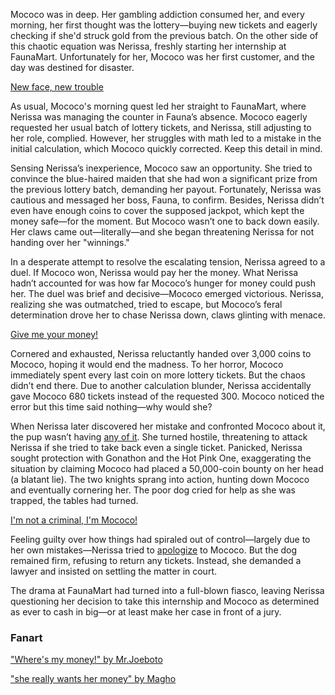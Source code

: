 <!-- title: Lottery Fiasco -->

Mococo was in deep. Her gambling addiction consumed her, and every morning, her first thought was the lottery—buying new tickets and eagerly checking if she'd struck gold from the previous batch. On the other side of this chaotic equation was Nerissa, freshly starting her internship at FaunaMart. Unfortunately for her, Mococo was her first customer, and the day was destined for disaster.

[New face, new trouble](#embed:https://www.youtube.com/live/5swK4fB2smo?t=902)

As usual, Mococo's morning quest led her straight to FaunaMart, where Nerissa was managing the counter in Fauna’s absence. Mococo eagerly requested her usual batch of lottery tickets, and Nerissa, still adjusting to her role, complied. However, her struggles with math led to a mistake in the initial calculation, which Mococo quickly corrected. Keep this detail in mind.

Sensing Nerissa’s inexperience, Mococo saw an opportunity. She tried to convince the blue-haired maiden that she had won a significant prize from the previous lottery batch, demanding her payout. Fortunately, Nerissa was cautious and messaged her boss, Fauna, to confirm. Besides, Nerissa didn’t even have enough coins to cover the supposed jackpot, which kept the money safe—for the moment. But Mococo wasn’t one to back down easily. Her claws came out—literally—and she began threatening Nerissa for not handing over her "winnings."

In a desperate attempt to resolve the escalating tension, Nerissa agreed to a duel. If Mococo won, Nerissa would pay her the money. What Nerissa hadn’t accounted for was how far Mococo’s hunger for money could push her. The duel was brief and decisive—Mococo emerged victorious. Nerissa, realizing she was outmatched, tried to escape, but Mococo’s feral determination drove her to chase Nerissa down, claws glinting with menace.

[Give me your money!](#embed:https://www.youtube.com/live/5swK4fB2smo?t=1251)

Cornered and exhausted, Nerissa reluctantly handed over 3,000 coins to Mococo, hoping it would end the madness. To her horror, Mococo immediately spent every last coin on more lottery tickets. But the chaos didn’t end there. Due to another calculation blunder, Nerissa accidentally gave Mococo 680 tickets instead of the requested 300. Mococo noticed the error but this time said nothing—why would she?

When Nerissa later discovered her mistake and confronted Mococo about it, the pup wasn’t having [any of it](https://www.youtube.com/live/5swK4fB2smo?feature=shared&t=1602). She turned hostile, threatening to attack Nerissa if she tried to take back even a single ticket. Panicked, Nerissa sought protection with Gonathon and the Hot Pink One, exaggerating the situation by claiming Mococo had placed a 50,000-coin bounty on her head (a blatant lie). The two knights sprang into action, hunting down Mococo and eventually cornering her. The poor dog cried for help as she was trapped, the tables had turned.

[I'm not a criminal, I'm Mococo!](#embed:https://www.youtube.com/live/5swK4fB2smo?t=2432)

Feeling guilty over how things had spiraled out of control—largely due to her own mistakes—Nerissa tried to [apologize](https://www.youtube.com/live/dRCvSHBTvSk?feature=shared&t=17789) to Mococo. But the dog remained firm, refusing to return any tickets. Instead, she demanded a lawyer and insisted on settling the matter in court.

The drama at FaunaMart had turned into a full-blown fiasco, leaving Nerissa questioning her decision to take this internship and Mococo as determined as ever to cash in big—or at least make her case in front of a jury.

### Fanart

["Where's my money!" by Mr.Joeboto](https://x.com/LordJoeboto/status/1831598627988349253)

<!-- liz -->

["she really wants her money" by Magho](https://x.com/M_Agho/status/1836869460403311005)

<!-- liz -->

